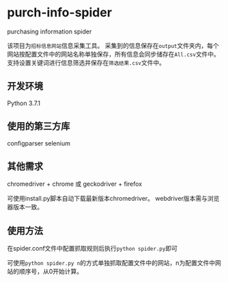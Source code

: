 # purch-info-spider
purchasing information spider

该项目为`招标信息网站`信息采集工具。
采集到的信息保存在`output`文件夹内，每个网站按配置文件中的网站名称单独保存，所有信息会同步储存在`All.csv`文件中。
支持设置关键词进行信息筛选并保存在`筛选结果.csv`文件中。

## 开发环境
Python 3.7.1

## 使用的第三方库
configparser
selenium

## 其他需求
chromedriver  +  chrome
或
geckodriver  + firefox

可使用install.py脚本自动下载最新版本chromedriver。
webdriver版本需与浏览器版本一致。

## 使用方法
在spider.conf文件中配置抓取规则后执行`python spider.py`即可

可使用`python spider.py n`的方式单独抓取配置文件中的网站，n为配置文件中网站的顺序号，从0开始计算。
